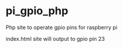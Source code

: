 # pi_gpio_php
Php site to operate gpio pins for raspberry pi

index.html site will output to gpio pin 23 
